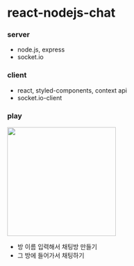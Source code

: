 # react-nodejs-chat

### server
- node.js, express
- socket.io

### client
- react, styled-components, context api
- socket.io-client

### play
<img style="width: 250px;" src="https://user-images.githubusercontent.com/86469788/216534195-f11220e2-6eb5-49ca-a11a-25f8790b3ea1.png">

- 방 이름 입력해서 채팅방 만들기
- 그 방에 들어가서 채팅하기
